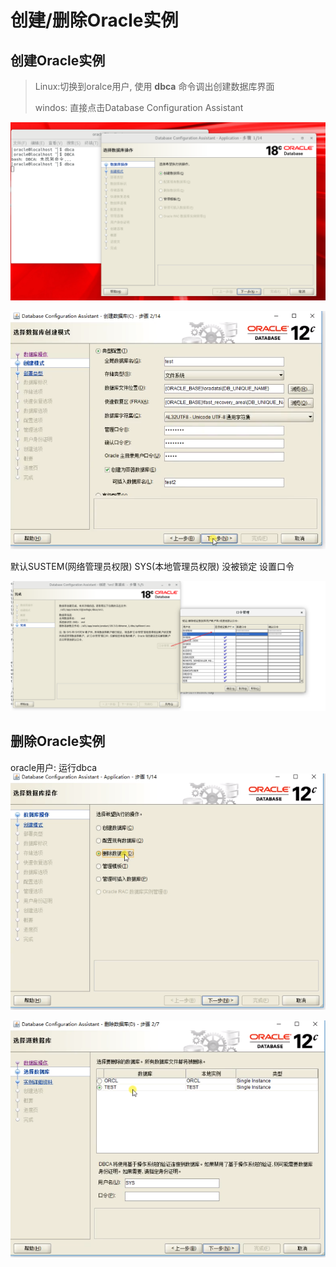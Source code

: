 # 创建/删除Oracle实例

## 创建Oracle实例

> Linux:切换到oralce用户, 使用 **dbca** 命令调出创建数据库界面
>
> windos: 直接点击Database Configuration Assistant

 ![image-20200922081757273](https://raw.githubusercontent.com/kujin521/Typora_images/master/img/20200922081757.png)

![image-20200922095844244](https://raw.githubusercontent.com/kujin521/Typora_images/master/img/20200922095844.png)

默认SUSTEM(网络管理员权限) SYS(本地管理员权限) 没被锁定 设置口令

![image-20200922095110940](https://raw.githubusercontent.com/kujin521/Typora_images/master/img/20200922095242.png)

## 删除Oracle实例

oracle用户: 运行dbca![image-20200922100509813](https://raw.githubusercontent.com/kujin521/Typora_images/master/img/20200922100509.png)

![image-20200922100536377](https://raw.githubusercontent.com/kujin521/Typora_images/master/img/20200922100536.png)
